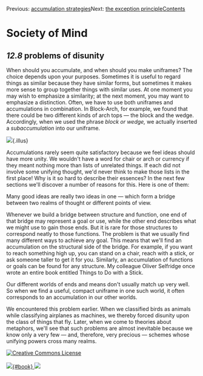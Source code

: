 <div class="chapnav">

<span class="prev">Previous: [accumulation
strategies](./som-12.7.html)</span><span class="next">Next: [the
exception principle](./som-12.9.html)</span><span
class="contents">[Contents](index.html)</span>
<div class="titlebar">

Society of Mind
===============

</div>

</div>

*12.8* problems of disunity
---------------------------

When should you accumulate, and when should you make uniframes? The
choice depends upon your purposes. Sometimes it is useful to regard
things as similar because they have similar forms, but sometimes it
makes more sense to group together things with similar uses. At one
moment you may wish to emphasize a similarity; at the next moment, you
may want to emphasize a distinction. Often, we have to use both
uniframes and accumulations in combination. In Block-Arch, for example,
we found that there could be two different kinds of arch tops — the
block and the wedge. Accordingly, when we used the phrase *block or
wedge,* we actually inserted a *subaccumulation* into our uniframe.

![](./illus/ch12/12-12.png){.illus}

Accumulations rarely seem quite satisfactory because we feel ideas
should have more unity. We wouldn't have a word for chair or arch or
currency if they meant nothing more than lists of unrelated things. If
each did not involve some unifying thought, we'd never think to make
those lists in the first place! Why is it so hard to describe their
essences? In the next few sections we'll discover a number of reasons
for this. Here is one of them:

Many good ideas are really two ideas in one — which form a bridge
between two realms of thought or different points of view.

Whenever we build a bridge between structure and function, one end of
that bridge may represent a goal or use, while the other end describes
what we might use to gain those ends. But it is rare for those
structures to correspond neatly to those functions. The problem is that
we usually find many different ways to achieve any goal. This means that
we'll find an accumulation on the structural side of the bridge. For
example, if you want to reach something high up, you can stand on a
chair, reach with a stick, or ask someone taller to get it for you.
Similarly, an accumulation of functions or goals can be found for any
structure. My colleague Oliver Selfridge once wrote an entire book
entitled Things to Do with a Stick.

Our different worlds of ends and means don't usually match up very well.
So when we find a useful, compact uniframe in one such world, it often
corresponds to an accumulation in our other worlds.

We encountered this problem earlier. When we classified birds as animals
while classifying airplanes as machines, we thereby forced disunity upon
the class of things that fly. Later, when we come to theories about
metaphors, we'll see that such problems are almost inevitable because we
know only a very few — and, therefore, very precious — schemes whose
unifying powers cross many realms.

<div class="footer">

[![Creative Commons
License](http://i.creativecommons.org/l/by-nc-sa/3.0/80x15.png)](http://creativecommons.org/licenses/by-nc-sa/3.0/deed.en_US)\
\
[![](./images/som_book.jpeg){#book}
![](./images/a_logo_17.gif)](http://www.amazon.com/gp/product/0671657135?ie=UTF8&camp=1789&creativeASIN=0671657135&linkCode=xm2&tag=marvinminsky)

</div>
